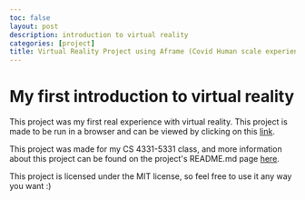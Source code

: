 ```yaml
---
toc: false
layout: post
description: introduction to virtual reality
categories: [project]
title: Virtual Reality Project using Aframe (Covid Human scale experience)
---
```


# My first introduction to virtual reality
This project was my first real experience with virtual reality. This project is made to be run in a browser and can be viewed by clicking on this [link](https://freeshabh.github.io/virtual-reality-project-1/). 

This project was made for my CS 4331-5331 class, and more information about this project can be found on the project's README.md page [here](https://github.com/FReeshabh/virtual-reality-project-1#virtual-reality-project-1---rishabh-tewari).

This project is licensed under the MIT license, so feel free to use it any way you want :)


